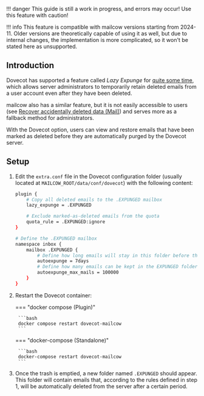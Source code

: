 !!! danger
    This guide is still a work in progress, and errors may occur! Use this feature with caution!

!!! info
    This feature is compatible with mailcow versions starting from 2024-11. Older versions are theoretically capable of using it as well, but due to internal changes, the implementation is more complicated, so it won't be stated here as unsupported.

## Introduction
Dovecot has supported a feature called *Lazy Expunge* for [quite some time](https://doc.dovecot.org/2.3/configuration_manual/lazy_expunge_plugin/), which allows server administrators to temporarily retain deleted emails from a user account even after they have been deleted.

mailcow also has a similar feature, but it is not easily accessible to users (see [Recover accidentally deleted data (Mail)](../../backup_restore/b_n_r-accidental_deletion.en.md#mail)) and serves more as a fallback method for administrators.

With the Dovecot option, users can view and restore emails that have been marked as deleted before they are automatically purged by the Dovecot server.

## Setup

1. Edit the `extra.conf` file in the Dovecot configuration folder (usually located at `MAILCOW_ROOT/data/conf/dovecot`) with the following content:
    ```bash
    plugin {
        # Copy all deleted emails to the .EXPUNGED mailbox
        lazy_expunge = .EXPUNGED

        # Exclude marked-as-deleted emails from the quota
        quota_rule = .EXPUNGED:ignore
    }

    # Define the .EXPUNGED mailbox
    namespace inbox {
        mailbox .EXPUNGED {
            # Define how long emails will stay in this folder before they are deleted. Time is defined according to: https://doc.dovecot.org/2.3/settings/types/#time
            autoexpunge = 7days
            # Define how many emails can be kept in the EXPUNGED folder before it is cleared
            autoexpunge_max_mails = 100000
        }
    }
    ```

2. Restart the Dovecot container:

    === "docker compose (Plugin)"

        ```bash
        docker compose restart dovecot-mailcow
        ```

    === "docker-compose (Standalone)"

        ```bash
        docker-compose restart dovecot-mailcow
        ```

3. Once the trash is emptied, a new folder named `.EXPUNGED` should appear. This folder will contain emails that, according to the rules defined in step 1, will be automatically deleted from the server after a certain period.